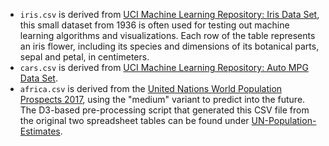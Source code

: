 * `iris.csv` is derived from [UCI Machine Learning Repository: Iris Data Set](https://archive.ics.uci.edu/ml/datasets/Iris), this small dataset from 1936 is often used for testing out machine learning algorithms and visualizations. Each row of the table represents an iris flower, including its species and dimensions of its botanical parts, sepal and petal, in centimeters.
* `cars.csv` is derived from [UCI Machine Learning Repository: Auto MPG Data Set](https://archive.ics.uci.edu/ml/datasets/auto+mpg).
* `africa.csv` is derived from the [United Nations World Population Prospects 2017](https://esa.un.org/unpd/wpp/Download/Standard/Population/), using the "medium" variant to predict into the future. The D3-based pre-processing script that generated this CSV file from the original two spreadsheet tables can be found under [UN-Population-Estimates](https://github.com/curran/d3-in-motion/tree/master/data/UN-Population-Estimates).
